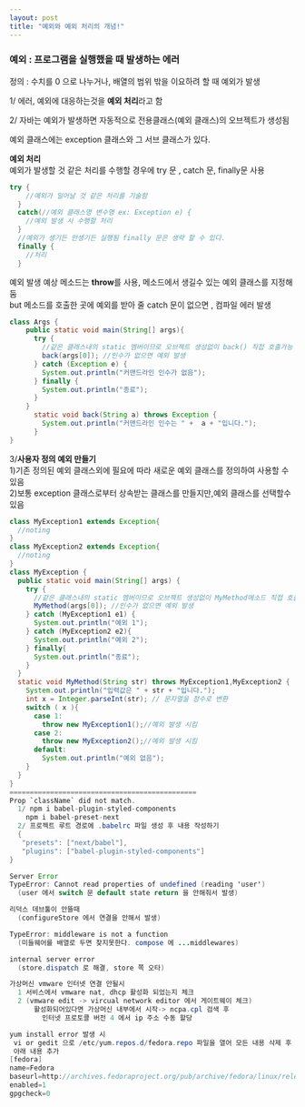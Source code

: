 ```yaml
---
layout: post
title: "예외와 예외 처리의 개념!"
---
```


### 예외 : 프로그램을 실행했을 때 발생하는 에러  
  
정의 : 수치를 0 으로 나누거나, 배열의 범위 밖을 이요하려 할 때 예외가 발생
  
1/ 에러, 예외에 대응하는것을 **예외 처리**라고 함
  
2/ 자바는 예외가 발생하면 자동적으로 전용클래스(예외 클래스)의 오브젝트가 생성됨
  
예외 클래스에는 exception 클래스와 그 서브 클래스가 있다.
  
**예외 처리**  
예외가 발생할 것 같은 처리를 수행할 경우에 try 문 , catch 문, finally문 사용

```java
try {
    //예외가 일어날 것 같은 처리를 기술함
  }
  catch(//예외 클래스명 변수명 ex: Exception e) {
    //예외 발생 시 수행할 처리
  }
  //예외가 생기든 안생기든 실행됨 finally 문은 생략 할 수 있다.
  finally {
    //처리
  }
```  
예외 발생 예상 메소드는 **throw**를 사용, 메소드에서 생길수 있는 예외 클래스를 지정해 둠  
but 메소드를 호출한 곳에 예외를 받아 줄 catch 문이 없으면 , 컴파일 에러 발생

```java
class Args {
    public static void main(String[] args){
      try {
        //같은 클래스내의 static 멤버이므로 오브젝트 생성없이 back() 직접 호출가능
        back(args[0]); //인수가 없으면 예외 발생
      } catch (Exception e) {
        System.out.println("커맨드라인 인수가 없음");
      } finally {
        System.out.println("종료");
      }
    }
      static void back(String a) throws Exception {
        System.out.println("커맨드라인 인수는 " +  a + "입니다.");
      }        
}
```

3/**사용자 정의 예외 만들기**  
1)기존 정의된 예외 클래스외에 필요에 따라 새로운 예외 클래스를 정의하여 사용할 수 있음  
2)보통 exception 클래스로부터 상속받는 클래스를 만들지만,예외 클래스를 선택할수있음

```java
class MyException1 extends Exception{
  //noting
}
class MyException2 extends Exception{
  //noting
}
class MyException {
  public static void main(String[] args) {
    try {
      //같은 클래스내의 static 멤버이므로 오브젝트 생성없이 MyMethod메소드 직접 호출가능
      MyMethod(args[0]); //인수가 없으면 예외 발생
    } catch (MyException1 e1) {
      System.out.println("예외 1");
    } catch (MyException2 e2){
      System.out.println("예외 2");
    } finally{
      System.out.println("종료");
    }
  }
  static void MyMethod(String str) throws MyException1,MyException2 {
    System.out.println("입력값은 " + str + "입니다.");
    int x = Integer.parseInt(str); // 문자열을 정수로 변환
    switch ( x ){
      case 1:
        throw new MyException1();//예외 발생 시킴
      case 2:
        throw new MyException2();//예외 발생 시킴
      default:
        System.out.println("예외 없음");
    }
  }
}
==============================================
Prop `className` did not match.
  1/ npm i babel-plugin-styled-components
    npm i babel-preset-next
  2/ 프로젝트 루트 경로에 .babelrc 파일 생성 후 내용 작성하기
  {
   "presets": ["next/babel"],
   "plugins": ["babel-plugin-styled-components"]
}

Server Error
TypeError: Cannot read properties of undefined (reading 'user')
  (user 에서 switch 문 default state return 을 안해줘서 발생)

리덕스 데브툴이 안뜰때
  (configureStore 에서 연결을 안해서 발생)

TypeError: middleware is not a function
  (미들웨어를 배열로 두면 찾지못한다. compose 에 ...middlewares)

internal server error
  (store.dispatch 로 해결, store 쪽 오타)

가상머신 vmware 인터넷 연결 안될시
  1 서비스에서 vmware nat, dhcp 활성화 되었는지 체크
  2 (vmware edit -> vircual network editor 에서 게이트웨이 체크)
      활성화되어있다면 가상머신 내부에서 시작-> ncpa.cpl 검색 후 
        인터넷 프로토콜 버전 4 에서 ip 주소 수동 할당

yum install error 발생 시
 vi or gedit 으로 /etc/yum.repos.d/fedora.repo 파일을 열어 모든 내용 삭제 후 
 아래 내용 추가 
[fedora]
name=Fedora
baseurl=http://archives.fedoraproject.org/pub/archive/fedora/linux/releases/19/Everything/x86_64/os/
enabled=1
gpgcheck=0





```
